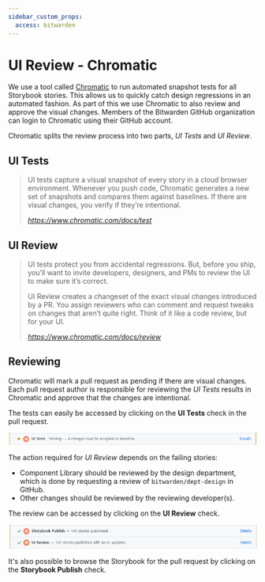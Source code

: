 ```yaml
---
sidebar_custom_props:
  access: bitwarden
---
```


# UI Review - Chromatic

We use a tool called [Chromatic][chromatic] to run automated snapshot tests for all Storybook
stories. This allows us to quickly catch design regressions in an automated fashion. As part of this
we use Chromatic to also review and approve the visual changes. Members of the Bitwarden GitHub
organization can login to Chromatic using their GitHub account.

Chromatic splits the review process into two parts, _UI Tests_ and _UI Review_.

## UI Tests

> UI tests capture a visual snapshot of every story in a cloud browser environment. Whenever you
> push code, Chromatic generates a new set of snapshots and compares them against baselines. If
> there are visual changes, you verify if they’re intentional.
>
> <cite>https://www.chromatic.com/docs/test</cite>

## UI Review

> UI tests protect you from accidental regressions. But, before you ship, you’ll want to invite
> developers, designers, and PMs to review the UI to make sure it’s correct.
>
> UI Review creates a changeset of the exact visual changes introduced by a PR. You assign reviewers
> who can comment and request tweaks on changes that aren’t quite right. Think of it like a code
> review, but for your UI.
>
> <cite>https://www.chromatic.com/docs/review </cite>

## Reviewing

Chromatic will mark a pull request as pending if there are visual changes. Each pull request author
is responsible for reviewing the _UI Tests_ results in Chromatic and approve that the changes are
intentional.

The tests can easily be accessed by clicking on the **UI Tests** check in the pull request.

![Chromatic UI Tests](ui-tests.png)

The action required for _UI Review_ depends on the failing stories:

- Component Library should be reviewed by the design department, which is done by requesting a
  review of `bitwarden/dept-design` in GitHub.
- Other changes should be reviewed by the reviewing developer(s).

The review can be accessed by clicking on the **UI Review** check.

![Chromatic UI Review & Publish](publish-review.png)

It's also possible to browse the Storybook for the pull request by clicking on the **Storybook
Publish** check.

[chromatic]: https://www.chromatic.com/
